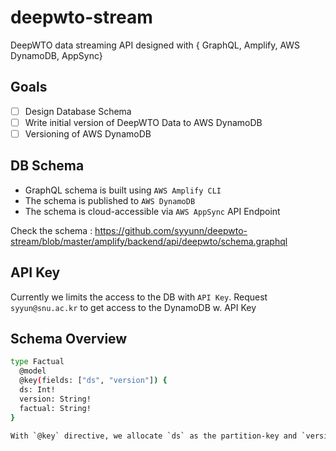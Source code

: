 # deepwto-stream
DeepWTO data streaming API designed with { GraphQL, Amplify, AWS DynamoDB, AppSync}

## Goals
- [ ] Design Database Schema
- [ ] Write initial version of DeepWTO Data to AWS DynamoDB
- [ ] Versioning of AWS DynamoDB

## DB Schema
  - GraphQL schema is built using `AWS Amplify CLI` 
  - The schema is published to `AWS DynamoDB` 
  - The schema is cloud-accessible via `AWS AppSync` API Endpoint

Check the schema :
https://github.com/syyunn/deepwto-stream/blob/master/amplify/backend/api/deepwto/schema.graphql

## API Key
Currently we limits the access to the DB with `API Key`. Request `syyun@snu.ac.kr` to get access to the DynamoDB w. API Key

## Schema Overview

```bash
type Factual
  @model
  @key(fields: ["ds", "version"]) {
  ds: Int!
  version: String!
  factual: String!
}

With `@key` directive, we allocate `ds` as the partition-key and `version` as the sort-key(version). We can allocate multiple sort-key-varaint over one-partition key where `sort-key` works for the version control. 
